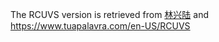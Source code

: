 The RCUVS version is retrieved from [林兴陆](https://lxl.cn/bible/dl/rcuvs/) and https://www.tuapalavra.com/en-US/RCUVS
